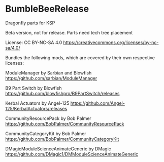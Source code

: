 # BumbleBeeRelease
Dragonfly parts for KSP

Beta version, not for release. Parts need tech tree placement

License: CC BY-NC-SA 4.0 https://creativecommons.org/licenses/by-nc-sa/4.0/

Bundles the following mods, which are covered by their own respective licenses:

ModuleManager by Sarbian and Blowfish https://github.com/sarbian/ModuleManager

B9 Part Switch by Blowfish https://github.com/blowfishpro/B9PartSwitch/releases

Kerbal Actuators by Angel-125 https://github.com/Angel-125/KerbalActuators/releases

CommunityResourcePack by Bob Palmer https://github.com/BobPalmer/CommunityResourcePack

CommunityCategoryKit by Bob Palmer https://github.com/BobPalmer/CommunityCategoryKit

DMagicModuleScienceAnimateGeneric by DMagic https://github.com/DMagic1/DMModuleScienceAnimateGeneric
